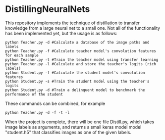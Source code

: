 # DistillingNeuralNets
This repository implements the technique of distillation to transfer knowledge from a large neural net to a small one.
Not all of the functionality has been implemented yet, but the usage is as follows:
```
python Teacher.py -d #Calculate a database of the image paths and labels
python Teacher.py -f #Calculate teacher model's convolution features for each sample
python Teacher.py -t #Train the teacher model using transfer learning
python Teacher.py -l #Calculate and store the teacher's logits (rich labels)
python Student.py -f #Calculate the student model's convolution features
python Student.py -s #Train the student model using the teacher's logits
python Student.py -d #Train a delinquent model to benchmark the performance of the student
```
These commands can be combined, for example
```
python Teacher.py -d -f -t -l
```
When the project is complete, there will be one file Distill.py, which takes image labels as arguments, and returns a small keras model model "student.h5" that classifies images as one of the given labels.
